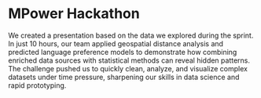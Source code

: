 # MPower Hackathon
We created a presentation based on the data we explored during the sprint. In just 10 hours, our team applied geospatial distance analysis and predicted language preference models to demonstrate how combining enriched data sources with statistical methods can reveal hidden patterns. The challenge pushed us to quickly clean, analyze, and visualize complex datasets under time pressure, sharpening our skills in data science and rapid prototyping.
